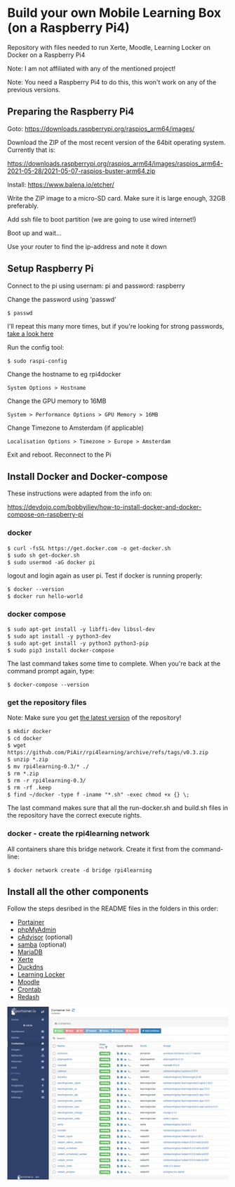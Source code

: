 # Build your own Mobile Learning Box (on a Raspberry Pi4)
Repository with files needed to run Xerte, Moodle, Learning Locker on Docker on a Raspberry Pi4

Note: I am not affiliated with any of the mentioned project!

Note: You need a Raspberry Pi4 to do this, this won't work on any of the previous versions.

## Preparing the Raspberry Pi4
Goto: https://downloads.raspberrypi.org/raspios_arm64/images/

Download the ZIP of the most recent version of the 64bit operating system. Currently that is:

https://downloads.raspberrypi.org/raspios_arm64/images/raspios_arm64-2021-05-28/2021-05-07-raspios-buster-arm64.zip

Install: https://www.balena.io/etcher/

Write the ZIP image to a micro-SD card. Make sure it is large enough, 32GB preferably.

Add ssh file to boot partition (we are going to use wired internet!)

Boot up and wait...

Use your router to find the ip-address and note it down

## Setup Raspberry Pi

Connect to the pi using usernam: pi and password: raspberry

Change the password using 'passwd'
```
$ passwd
```
I'll repeat this many more times, but if you're looking for strong passwords, [take a look here](https://passwordsgenerator.net/)

Run the config tool:
```
$ sudo raspi-config
```

Change the hostname to eg rpi4docker
```
System Options > Hostname
```
Change the GPU memory to 16MB	
```
System > Performance Options > GPU Memory > 16MB
```
Change Timezone to Amsterdam (if applicable)
```
Localisation Options > Timezone > Europe > Amsterdam
```

Exit and reboot. Reconnect to the Pi

## Install Docker and Docker-compose

These instructions were adapted from the info on:

https://devdojo.com/bobbyiliev/how-to-install-docker-and-docker-compose-on-raspberry-pi

### docker
```
$ curl -fsSL https://get.docker.com -o get-docker.sh
$ sudo sh get-docker.sh
$ sudo usermod -aG docker pi
```
logout and login again as user pi. Test if docker is running properly:
```
$ docker --version
$ docker run hello-world
```
### docker compose
```
$ sudo apt-get install -y libffi-dev libssl-dev
$ sudo apt install -y python3-dev
$ sudo apt-get install -y python3 python3-pip
$ sudo pip3 install docker-compose
```
The last command takes some time to complete.
When you're back at the command prompt again, type:
```
$ docker-compose --version
```
### get the repository files
Note: Make sure you get [the latest version](https://github.com/PiAir/rpi4learning/releases) of the repository!
```
$ mkdir docker
$ cd docker
$ wget https://github.com/PiAir/rpi4learning/archive/refs/tags/v0.3.zip
$ unzip *.zip
$ mv rpi4learning-0.3/* ./
$ rm *.zip
$ rm -r rpi4learning-0.3/
$ rm -rf .keep
$ find ~/docker -type f -iname "*.sh" -exec chmod +x {} \;
```
The last command makes sure that all the run-docker.sh and build.sh files in the repository have the correct execute rights.

### docker - create the rpi4learning network
All containers share this bridge network. Create it first from the command-line:
```
$ docker network create -d bridge rpi4learning
```
## Install all the other components
Follow the steps desribed in the README files in the folders in this order:

- [Portainer](portainer/README.md)
- [phpMyAdmin](phpmyadmin/README.md)
- [cAdvisor](cadvisor/README.md) (optional)
- [samba](samba/README.md) (optional)
- [MariaDB](mariadb/README.md)
- [Xerte](xerte/README.md)
- [Duckdns](duckdns/README.md)
- [Learning Locker](learninglocker/README.md)
- [Moodle](moodle/README.md)
- [Crontab](crontab/README.md)
- [Redash](redash9/README.md)


![The final result in Portainer](https://raw.githubusercontent.com/PiAir/rpi4learning/main/resources/images/Containerlist_Rpi4.png)
